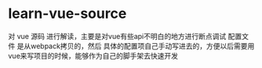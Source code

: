 # learn-vue-source
对 vue 源码 进行解读，主要是对vue有些api不明白的地方进行断点调试
配置文件 是从webpack拷贝的，然后 具体的配置项自己手动写进去的，方便以后需要用vue来写项目的时候，能够作为自己的脚手架去快速开发
